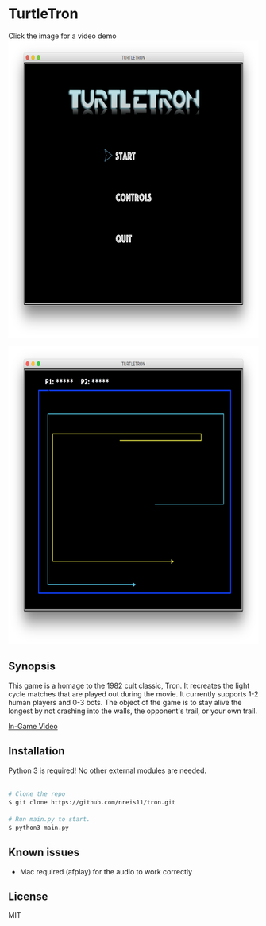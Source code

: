 # TurtleTron

<!-- ![main menu](images/screenshots/main_menu.png?raw=true =800x600 "Main Menu") -->
<!-- ![gameplay](images/screenshots/gameplay.png?raw=true =800x600 "Gameplay") -->

Click the image for a video demo
<a href="http://www.youtube.com/watch?feature=player_embedded&v=w9NLE6MrQSg
" target="_blank"><img src="images/screenshots/main_menu.png?raw=true" 
alt="IMAGE main-menu" width="800" height="600" border="0" /></a>

<a href="http://www.youtube.com/watch?feature=player_embedded&v=w9NLE6MrQSg
" target="_blank"><img src="images/screenshots/gameplay.png?raw=true" 
alt="IMAGE gameplay" width="800" height="600" border="0" /></a>

<!-- https://youtu.be/w9NLE6MrQSg -->

## Synopsis

This game is a homage to the 1982 cult classic, Tron. It recreates the light cycle matches that are played out during the movie. It currently supports 1-2 human players and 0-3 bots.
The object of the game is to stay alive the longest by not crashing into the walls, the opponent's trail, or your own trail.

[In-Game Video](http://www.youtube.com/watch?v=w9NLE6MrQSg)

## Installation

Python 3 is required! No other external modules are needed.

```bash

# Clone the repo
$ git clone https://github.com/nreis11/tron.git

# Run main.py to start.
$ python3 main.py

```

## Known issues

- Mac required (afplay) for the audio to work correctly

## License

MIT
